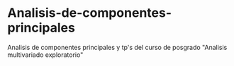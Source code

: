 # Analisis-de-componentes-principales
Analisis de componentes principales y tp's del curso de posgrado "Analisis multivariado exploratorio"
